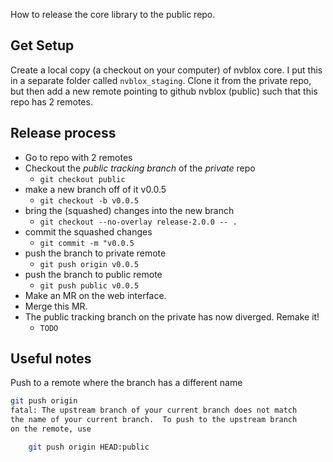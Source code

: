 How to release the core library to the public repo.

## Get Setup

Create a local copy (a checkout on your computer) of nvblox core. I put this in a separate folder called `nvblox_staging`. Clone it from the private repo, but then add a new remote pointing to github nvblox (public) such that this repo has 2 remotes.

## Release process

- Go to repo with 2 remotes
- Checkout the *public tracking branch* of the *private* repo
	- `git checkout public`
- make a new branch off of it v0.0.5
	- `git checkout -b v0.0.5`
- bring the (squashed) changes into the new branch
	- `git checkout --no-overlay release-2.0.0 -- .` 
- commit the squashed changes
	- `git commit -m "v0.0.5`
- push the branch to private remote
	- `git push origin v0.0.5`
- push the branch to public remote
	- `git push public v0.0.5`
- Make an MR on the web interface.
- Merge this MR.
- The public tracking branch on the private has now diverged. Remake it!
	- `TODO`


## Useful notes
Push to a remote where the branch has a different name
```bash
git push origin 
fatal: The upstream branch of your current branch does not match
the name of your current branch.  To push to the upstream branch
on the remote, use

    git push origin HEAD:public
```
